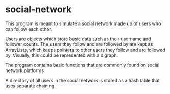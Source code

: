 # social-network

This program is meant to simulate a social network made up of users who
can follow each other.

Users are objects which store basic data such as their username and follower
counts. The users they follow and are followed by are kept as ArrayLists, which
keeps pointers to other users they follow and are followed by. Visually, this
could be represented with a digraph.

The program contains basic functions that are commonly found on social
network platforms.

A directory of all users in the social network is stored as a hash table that
uses separate chaining.
